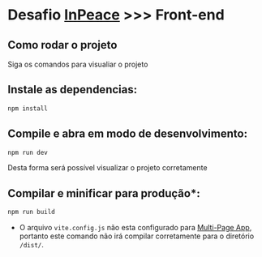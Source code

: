 # Desafio [InPeace](https://inpeaceapp.com/) >>> Front-end


## Como rodar o projeto

Siga os comandos para visualiar o projeto
## Instale as dependencias:

```sh
npm install
```

## Compile e abra em modo de desenvolvimento:

```sh
npm run dev
```
Desta forma será possível visualizar o projeto corretamente

## Compilar e minificar para produção*:

```sh
npm run build
```

* O arquivo `vite.config.js` não esta configurado para [Multi-Page App](https://vitejs.dev/guide/build.html#multi-page-app), portanto este comando não irá compilar corretamente para o diretório `/dist/`. 


